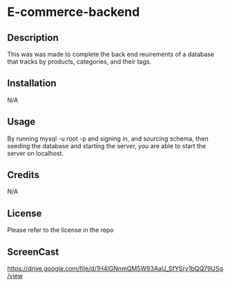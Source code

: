 # E-commerce-backend

## Description 

This was was made to complete the back end reuirements of a database that tracks by products, categories, and their tags.

## Installation

N/A

## Usage

By running mysql -u root -p and signing in, and sourcing schema, then seeding the database and starting the server, you are able to start the server on localhost.

## Credits

N/A

## License

Please refer to the license in the repo

## ScreenCast

https://drive.google.com/file/d/1H4IGNnmQM5W93AaU_SfYSry1bQQ79USq/view

